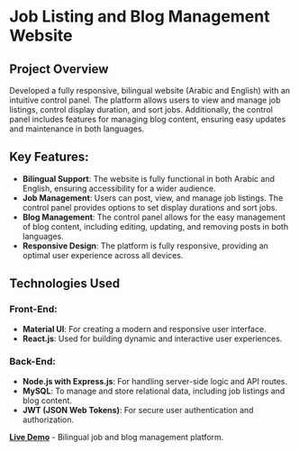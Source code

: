 # Job Listing and Blog Management Website

## Project Overview
Developed a fully responsive, bilingual website (Arabic and English) with an intuitive control panel. The platform allows users to view and manage job listings, control display duration, and sort jobs. Additionally, the control panel includes features for managing blog content, ensuring easy updates and maintenance in both languages.

## Key Features:
- **Bilingual Support**: The website is fully functional in both Arabic and English, ensuring accessibility for a wider audience.
- **Job Management**: Users can post, view, and manage job listings. The control panel provides options to set display durations and sort jobs.
- **Blog Management**: The control panel allows for the easy management of blog content, including editing, updating, and removing posts in both languages.
- **Responsive Design**: The platform is fully responsive, providing an optimal user experience across all devices.

## Technologies Used
### Front-End:
- **Material UI**: For creating a modern and responsive user interface.
- **React.js**: Used for building dynamic and interactive user experiences.

### Back-End:
- **Node.js with Express.js**: For handling server-side logic and API routes.
- **MySQL**: To manage and store relational data, including job listings and blog content.
- **JWT (JSON Web Tokens)**: For secure user authentication and authorization.

[**Live Demo**](https://www.kasselsoft.com/en) - Bilingual job and blog management platform.

